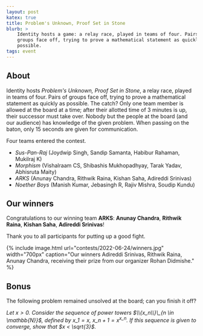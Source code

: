 ```yaml
---
layout: post
katex: true
title: Problem's Unknown, Proof Set in Stone
blurb: >
    Identity hosts a game: a relay race, played in teams of four. Pairs of
    groups face off, trying to prove a mathematical statement as quickly as
    possible.
tags: event
---
```



## About

Identity hosts _Problem's Unknown, Proof Set in Stone_, a relay race, played in
teams of four. Pairs of groups face off, trying to prove a mathematical
statement as quickly as possible. The catch? Only one team member is allowed at
the board at a time; after their allotted time of 3 minutes is up, their
successor must take over. Nobody but the people at the board (and our audience)
has knowledge of the given problem. When passing on the baton, only 15 seconds
are given for communication.

Four teams entered the contest.

- _Sus-Pan-Raj_ (Joydwip Singh, Sandip Samanta, Habibur Rahaman, Mukilraj K)
- _Morphism_ (Vishalraam CS, Shibashis Mukhopadhyay, Tarak Yadav, Abhisruta Maity)
- _ARKS_ (Anunay Chandra, Rithwik Raina, Kishan Saha, Adireddi Srinivas)
- _Noether Boys_ (Manish Kumar, Jebasingh R, Rajiv Mishra, Soudip Kundu)


## Our winners

Congratulations to our winning team **ARKS**: **Anunay Chandra**, **Rithwik
Raina**, **Kishan Saha**, **Adireddi Srinivas**!

Thank you to all participants for putting up a good fight.


{% include image.html
    url="contests/2022-06-24/winners.jpg"
    width="700px"
    caption="Our winners Adireddi Srinivas, Rithwik Raina, Anunay Chandra,
    receiving their prize from our organizer Rohan Didmishe."
%}

## Bonus

The following problem remained unsolved at the board; can you finish it off?

_Let $x > 0$. Consider the sequence of power towers $\\{x_n\\}\_{n \in
\mathbb{N}}$, defined by $x\_1 = x$, $x\_{n + 1} = x^{x\_n}$.  If this sequence
is given to converge, show that $x < \sqrt{3}$._
